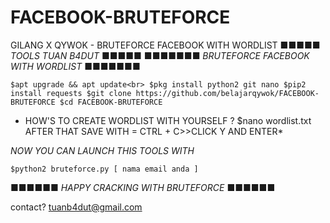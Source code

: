 # FACEBOOK-BRUTEFORCE
GILANG X QYWOK - BRUTEFORCE FACEBOOK WITH WORDLIST 
■■■■■ *TOOLS TUAN B4DUT* ■■■■■
■■■■■■■ *BRUTEFORCE FACEBOOK WITH WORDLIST* ■■■■■■■

```$apt upgrade && apt update<br> $pkg install python2 git nano $pip2 install requests $git clone https://github.com/belajarqywok/FACEBOOK-BRUTEFORCE $cd FACEBOOK-BRUTEFORCE```

* HOW'S TO CREATE WORDLIST WITH YOURSELF ?
$nano wordlist.txt
AFTER THAT SAVE WITH = CTRL + C>>CLICK Y AND ENTER*

*NOW YOU CAN LAUNCH THIS TOOLS WITH*

```$python2 bruteforce.py [ nama email anda ]```


■■■■■■ *HAPPY CRACKING WITH BRUTEFORCE* ■■■■■■

contact? tuanb4dut@gmail.com
